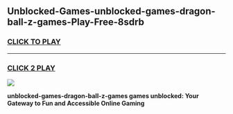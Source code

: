 
## Unblocked-Games-unblocked-games-dragon-ball-z-games-Play-Free-8sdrb
<h3>
<a href="https://premium76.site?title=unblocked-games-dragon-ball-z-games&ref=19M">CLICK TO PLAY</a></h3>
<hr>

<h3>
<a href="https://premium76.site?title=unblocked-games-dragon-ball-z-games&ref=19M">CLICK 2 PLAY</a>
  
</h3>

<a href="https://premium76.site?title=unblocked-games-dragon-ball-z-games&ref=19M"><img src="https://clearcache.store/games.png"></a>


**unblocked-games-dragon-ball-z-games games unblocked: Your Gateway to Fun and Accessible Online Gaming**
